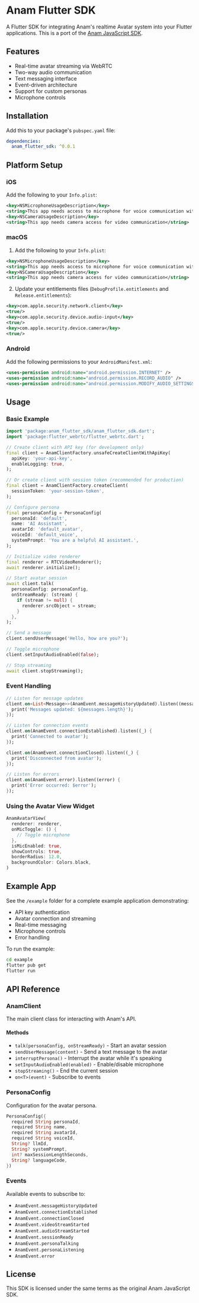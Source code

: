 # Anam Flutter SDK

A Flutter SDK for integrating Anam's realtime Avatar system into your Flutter applications. This is a port of the [Anam JavaScript SDK](https://github.com/anam-org/javascript-sdk).

## Features

- Real-time avatar streaming via WebRTC
- Two-way audio communication
- Text messaging interface
- Event-driven architecture
- Support for custom personas
- Microphone controls

## Installation

Add this to your package's `pubspec.yaml` file:

```yaml
dependencies:
  anam_flutter_sdk: ^0.0.1
```

## Platform Setup

### iOS

Add the following to your `Info.plist`:

```xml
<key>NSMicrophoneUsageDescription</key>
<string>This app needs access to microphone for voice communication with the avatar</string>
<key>NSCameraUsageDescription</key>
<string>This app needs camera access for video communication</string>
```

### macOS

1. Add the following to your `Info.plist`:

```xml
<key>NSMicrophoneUsageDescription</key>
<string>This app needs access to microphone for voice communication with the avatar</string>
<key>NSCameraUsageDescription</key>
<string>This app needs camera access for video communication</string>
```

2. Update your entitlements files (`DebugProfile.entitlements` and `Release.entitlements`):

```xml
<key>com.apple.security.network.client</key>
<true/>
<key>com.apple.security.device.audio-input</key>
<true/>
<key>com.apple.security.device.camera</key>
<true/>
```

### Android

Add the following permissions to your `AndroidManifest.xml`:

```xml
<uses-permission android:name="android.permission.INTERNET" />
<uses-permission android:name="android.permission.RECORD_AUDIO" />
<uses-permission android:name="android.permission.MODIFY_AUDIO_SETTINGS" />
```

## Usage

### Basic Example

```dart
import 'package:anam_flutter_sdk/anam_flutter_sdk.dart';
import 'package:flutter_webrtc/flutter_webrtc.dart';

// Create client with API key (for development only)
final client = AnamClientFactory.unsafeCreateClientWithApiKey(
  apiKey: 'your-api-key',
  enableLogging: true,
);

// Or create client with session token (recommended for production)
final client = AnamClientFactory.createClient(
  sessionToken: 'your-session-token',
);

// Configure persona
final personaConfig = PersonaConfig(
  personaId: 'default',
  name: 'AI Assistant',
  avatarId: 'default_avatar',
  voiceId: 'default_voice',
  systemPrompt: 'You are a helpful AI assistant.',
);

// Initialize video renderer
final renderer = RTCVideoRenderer();
await renderer.initialize();

// Start avatar session
await client.talk(
  personaConfig: personaConfig,
  onStreamReady: (stream) {
    if (stream != null) {
      renderer.srcObject = stream;
    }
  },
);

// Send a message
client.sendUserMessage('Hello, how are you?');

// Toggle microphone
client.setInputAudioEnabled(false);

// Stop streaming
await client.stopStreaming();
```

### Event Handling

```dart
// Listen for message updates
client.on<List<Message>>(AnamEvent.messageHistoryUpdated).listen((messages) {
  print('Messages updated: ${messages.length}');
});

// Listen for connection events
client.on(AnamEvent.connectionEstablished).listen((_) {
  print('Connected to avatar');
});

client.on(AnamEvent.connectionClosed).listen((_) {
  print('Disconnected from avatar');
});

// Listen for errors
client.on(AnamEvent.error).listen((error) {
  print('Error occurred: $error');
});
```

### Using the Avatar View Widget

```dart
AnamAvatarView(
  renderer: renderer,
  onMicToggle: () {
    // Toggle microphone
  },
  isMicEnabled: true,
  showControls: true,
  borderRadius: 12.0,
  backgroundColor: Colors.black,
)
```

## Example App

See the `/example` folder for a complete example application demonstrating:

- API key authentication
- Avatar connection and streaming
- Real-time messaging
- Microphone controls
- Error handling

To run the example:

```bash
cd example
flutter pub get
flutter run
```

## API Reference

### AnamClient

The main client class for interacting with Anam's API.

#### Methods

- `talk(personaConfig, onStreamReady)` - Start an avatar session
- `sendUserMessage(content)` - Send a text message to the avatar
- `interruptPersona()` - Interrupt the avatar while it's speaking
- `setInputAudioEnabled(enabled)` - Enable/disable microphone
- `stopStreaming()` - End the current session
- `on<T>(event)` - Subscribe to events

### PersonaConfig

Configuration for the avatar persona.

```dart
PersonaConfig({
  required String personaId,
  required String name,
  required String avatarId,
  required String voiceId,
  String? llmId,
  String? systemPrompt,
  int? maxSessionLengthSeconds,
  String? languageCode,
})
```

### Events

Available events to subscribe to:

- `AnamEvent.messageHistoryUpdated`
- `AnamEvent.connectionEstablished`
- `AnamEvent.connectionClosed`
- `AnamEvent.videoStreamStarted`
- `AnamEvent.audioStreamStarted`
- `AnamEvent.sessionReady`
- `AnamEvent.personaTalking`
- `AnamEvent.personaListening`
- `AnamEvent.error`

## License

This SDK is licensed under the same terms as the original Anam JavaScript SDK.